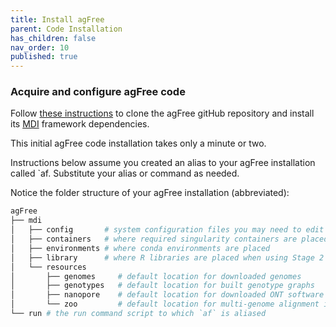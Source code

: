 ```yaml
---
title: Install agFree
parent: Code Installation
has_children: false
nav_order: 10
published: true
---
```


### Acquire and configure agFree code

Follow 
[these instructions](https://github.com/wilsontelab/agFree/tree/main?tab=readme-ov-file#quick-start-single-suite-installation-recommended) 
to
clone the agFree gitHub repository and 
install its [MDI](https://midataint.github.io/) framework dependencies.

This initial agFree code installation takes only a minute or two.

Instructions below assume you created an alias to your
agFree installation called `af. Substitute your alias or command as needed.

Notice the folder structure of your agFree installation (abbreviated):

```sh
agFree
├── mdi
│   ├── config       # system configuration files you may need to edit
│   ├── containers   # where required singularity containers are placed
│   ├── environments # where conda environments are placed
│   ├── library      # where R libraries are placed when using Stage 2 apps
│   └── resources
│       ├── genomes     # default location for downloaded genomes
│       ├── genotypes   # default location for built genotype graphs
│       ├── nanopore    # default location for downloaded ONT software and models
│       └── zoo         # default location for multi-genome alignment indices
└── run # the run command script to which `af` is aliased
```
